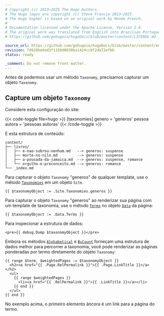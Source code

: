 ```yaml
---
# Copyright (c) 2013–2025 The Hugo Authors.
# The Hugo logos are copyright (c) Steve Francia 2013–2025.
# The Hugo Gopher is based on an original work by Renée French.
#
# Documentation licensed under the Apache License, Version 2.0.
# The original work was translated from English into Brazilian Portuguese.
# https://github.com/gohugoio/hugoDocs/blob/master/content/LICENSE.md

source_url: https://github.com/gohugoio/hugoDocs/blob/master/content/en/_common/methods/taxonomy/get-a-taxonomy-object.md
revision: fd628be6ed3f1150d0030ba1424cc8f2da72efbb
status: ready

_comment: Do not remove front matter.
---
```


Antes de podermos usar um método `Taxonomy`, precisamos capturar um objeto
`Taxonomy`.

## Capture um objeto `Taxonomy`

Considere esta configuração do site:

{{< code-toggle file=hugo >}}
[taxonomies]
genero = 'generos'
pessoa autora = 'pessoas autoras'
{{< /code-toggle >}}

E esta estrutura de conteúdo:

```text
content/
├── livros/
│   ├── e-nao-sobrou-nenhum.md   --> generos: suspense
│   ├── morte-no-nilo.md         --> generos: suspense
│   ├── a-pousada-da-jamaica.md  --> generos: suspense, romance
│   └── orgulho-e-preconceito.md --> generos: romance
└── _index.md
```

Para capturar o objeto `Taxonomy` "generos" de qualquer template, use o método
[`Taxonomies`] em um objeto `Site`.

```go-html-template
{{ $taxonomyObject := .Site.Taxonomies.generos }}
```

Para capturar o objeto `Taxonomy` "generos" ao renderizar sua página com um
template de taxonomia, use o método [`Terms`] no objeto [`Data`] da página:

```go-html-template {file="layouts/_default/taxonomy.html"}
{{ $taxonomyObject := .Data.Terms }}
```

Para inspecionar a estrutura de dados:

```go-html-template
<pre>{{ debug.Dump $taxonomyObject }}</pre>
```

Embora os métodos [`Alphabetical`] e [`ByCount`] forneçam uma estrutura de dados
melhor para percorrer a taxonomia, você pode renderizar as páginas ponderadas
por termo diretamente do objeto `Taxonomy`:

```go-html-template
{{ range $term, $weightedPages := $taxonomyObject }}
  <h2><a href="{{ .Page.RelPermalink }}">{{ .Page.LinkTitle }}</a></h2>
  <ul>
    {{ range $weightedPages }}
      <li><a href="{{ .RelPermalink }}">{{ .LinkTitle }}</a></li>
    {{ end }}
  </ul>
{{ end }}
```

No exemplo acima, o primeiro elemento âncora é um link para a página do termo.

[`Alphabetical`]: /methods/taxonomy/alphabetical/

[`ByCount`]: /methods/taxonomy/bycount/

[`data`]: /methods/page/data/

[`taxonomies`]: /methods/site/taxonomies/

[`terms`]: /methods/page/data/#in-a-taxonomy-template
